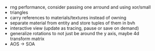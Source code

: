 - rng performance, consider passing one arround and using xor/small
- triangles
- carry references to materials/textures instead of owning
- separate material from entity and store tuples of them in bvh
- interactive view (update as tracing, pause or save on demand)
- generalize rotations to not just be around the y axis, maybe 4d transform matrix
- AOS -> SOA
